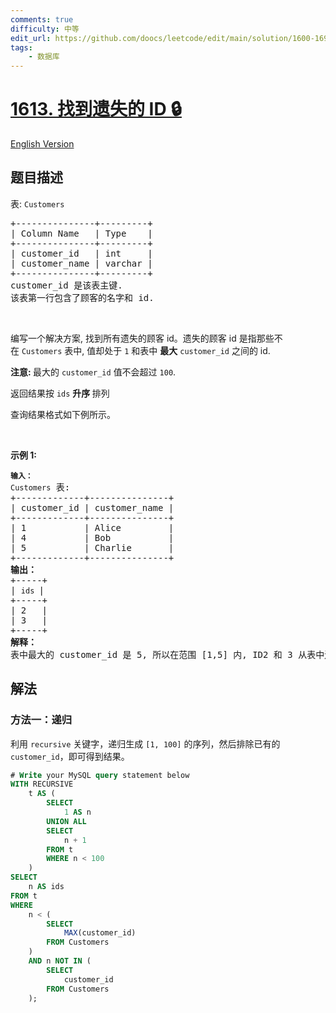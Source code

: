 ```yaml
---
comments: true
difficulty: 中等
edit_url: https://github.com/doocs/leetcode/edit/main/solution/1600-1699/1613.Find%20the%20Missing%20IDs/README.md
tags:
    - 数据库
---
```


# [1613. 找到遗失的 ID 🔒](https://leetcode.cn/problems/find-the-missing-ids)

[English Version](/solution/1600-1699/1613.Find%20the%20Missing%20IDs/README_EN.md)

## 题目描述

<!-- 这里写题目描述 -->

<p>表: <code>Customers</code></p>

<pre>
+---------------+---------+
| Column Name   | Type    |
+---------------+---------+
| customer_id   | int     |
| customer_name | varchar |
+---------------+---------+
customer_id 是该表主键.
该表第一行包含了顾客的名字和 id.
</pre>

<p>&nbsp;</p>

<p>编写一个解决方案,&nbsp;找到所有遗失的顾客 id。遗失的顾客 id 是指那些不在&nbsp;<code>Customers</code>&nbsp;表中,&nbsp;值却处于&nbsp;<code>1</code>&nbsp;和表中&nbsp;<strong>最大</strong>&nbsp;<code>customer_id</code>&nbsp;之间的 id.</p>

<p><strong>注意:&nbsp;</strong>最大的&nbsp;<code>customer_id</code>&nbsp;值不会超过&nbsp;<code>100</code>.</p>

<p>返回结果按&nbsp;<code>ids</code> <strong>升序&nbsp;</strong>排列</p>

<p>查询结果格式如下例所示。</p>

<p>&nbsp;</p>

<p><strong>示例 1:</strong></p>

<pre>
<code><strong>输入：</strong>
Customers</code> 表:
+-------------+---------------+
| customer_id | customer_name |
+-------------+---------------+
| 1           | Alice         |
| 4           | Bob           |
| 5           | Charlie       |
+-------------+---------------+
<strong>输出：</strong>
+-----+
| <code>ids </code>|
+-----+
| 2   |
| 3   |
+-----+
<strong>解释：</strong>
表中最大的 customer_id 是 5, 所以在范围 [1,5] 内, ID2 和 3 从表中遗失.</pre>

## 解法

### 方法一：递归

利用 `recursive` 关键字，递归生成 `[1, 100]` 的序列，然后排除已有的 `customer_id`，即可得到结果。

<!-- tabs:start -->

```sql
# Write your MySQL query statement below
WITH RECURSIVE
    t AS (
        SELECT
            1 AS n
        UNION ALL
        SELECT
            n + 1
        FROM t
        WHERE n < 100
    )
SELECT
    n AS ids
FROM t
WHERE
    n < (
        SELECT
            MAX(customer_id)
        FROM Customers
    )
    AND n NOT IN (
        SELECT
            customer_id
        FROM Customers
    );
```

<!-- tabs:end -->

<!-- end -->
